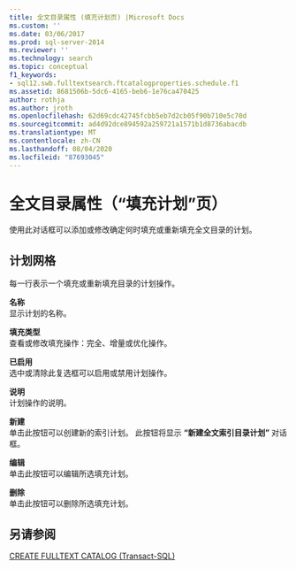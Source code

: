 ```yaml
---
title: 全文目录属性 (填充计划页) |Microsoft Docs
ms.custom: ''
ms.date: 03/06/2017
ms.prod: sql-server-2014
ms.reviewer: ''
ms.technology: search
ms.topic: conceptual
f1_keywords:
- sql12.swb.fulltextsearch.ftcatalogproperties.schedule.f1
ms.assetid: 8681506b-5dc6-4165-beb6-1e76ca470425
author: rothja
ms.author: jroth
ms.openlocfilehash: 62d69cdc42745fcbb5eb7d2cb05f90b710e5c70d
ms.sourcegitcommit: ad4d92dce894592a259721a1571b1d8736abacdb
ms.translationtype: MT
ms.contentlocale: zh-CN
ms.lasthandoff: 08/04/2020
ms.locfileid: "87693045"
---
```

# <a name="full-text-catalog-properties-population-schedule-page"></a>全文目录属性（“填充计划”页）
  使用此对话框可以添加或修改确定何时填充或重新填充全文目录的计划。  
  
## <a name="schedules-grid"></a>计划网格  
 每一行表示一个填充或重新填充目录的计划操作。  
  
 **名称**  
 显示计划的名称。  
  
 **填充类型**  
 查看或修改填充操作：完全、增量或优化操作。  
  
 **已启用**  
 选中或清除此复选框可以启用或禁用计划操作。  
  
 **说明**  
 计划操作的说明。  
  
 **新建**  
 单击此按钮可以创建新的索引计划。 此按钮将显示 **“新建全文索引目录计划”** 对话框。  
  
 **编辑**  
 单击此按钮可以编辑所选填充计划。  
  
 **删除**  
 单击此按钮可以删除所选填充计划。  
  
## <a name="see-also"></a>另请参阅  
 [CREATE FULLTEXT CATALOG (Transact-SQL)](/sql/t-sql/statements/create-fulltext-catalog-transact-sql)  
  
  
